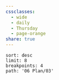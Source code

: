 ```yaml
---
cssclasses:
  - wide
  - daily
  - Thursday
  - page-orange
share: true
---
```

```note-gallery
sort: desc
limit: 8
breakpoints: 4
path: '06 Plan/03'
```
